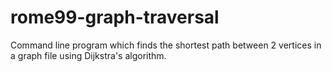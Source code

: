 # rome99-graph-traversal

Command line program which finds the shortest path between 2 vertices in a graph file using Dijkstra's algorithm.
